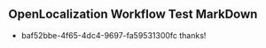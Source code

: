 ## OpenLocalization Workflow Test MarkDown
* baf52bbe-4f65-4dc4-9697-fa59531300fc thanks!

<!--HONumber=Jul16_HO3-->


